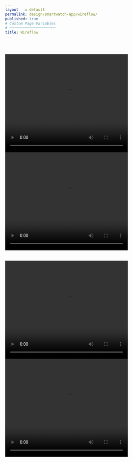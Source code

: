 ```yaml
---
layout   : default
permalink: design/smartwatch-app/wireflow/
published: true
# Custom Page Variables
# ─────────────────────
title: Wireflow
---
```

<br>
<br>

<div class="row">

<div class="col">
<video width="400" height="320" controls>
  <source src="/1718-nmd3-project-defoer-denblauwen/assets/mp4/wireflow_coins.mp4" type="video/mp4">
</video>
</div>

<div class="col">
<video width="400" height="320" controls>
  <source src="/1718-nmd3-project-defoer-denblauwen/assets/mp4/wireflow_tentoonstelling.mp4" type="video/mp4">
</video>
</div>
</div>

<br>
<br>

<div class="row">
<div class="col">
<video width="400" height="320" controls>
  <source src="/1718-nmd3-project-defoer-denblauwen/assets/mp4/wireflow_level.mp4" type="video/mp4">
</video>
</div>

<div class="col">
<video width="400" height="320" controls>
  <source src="/1718-nmd3-project-defoer-denblauwen/assets/mp4/wireflow_taal.mp4" type="video/mp4">
</video>
</div>
</div>
